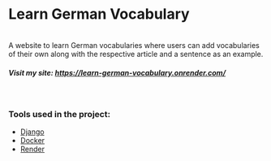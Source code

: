 # Learn German Vocabulary

<br>
A website to learn German vocabularies where users can add vocabularies of their own along with the respective article and a sentence as an example.

##### Visit my site: https://learn-german-vocabulary.onrender.com/
<br>

### Tools used in the project: 
- [Django](https://www.djangoproject.com/ "Django")
- [Docker](https://www.docker.com/ "Docker")
- [Render](https://render.com/ "Render")
